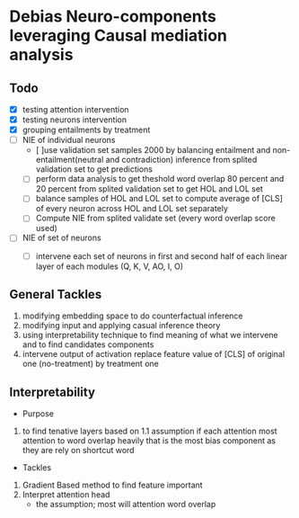 # Debias Neuro-components leveraging Causal mediation analysis

## Todo
- [x] testing attention intervention
- [x] testing neurons intervention
- [x] grouping entailments by treatment
- [ ] NIE of individual neurons
    - [ ]use validation set samples 2000 by balancing entailment and non-entailment(neutral and contradiction) inference from splited validation set to get predictions
    - [ ] perform data analysis to get theshold word overlap 80 percent and 20 percent from splited validation set to get HOL and LOL set
    - [ ] balance samples of HOL and LOL set to compute average of [CLS] of every neuron across HOL and LOL set separately
    - [ ] Compute NIE from splited validate set (every word overlap score used)

- [ ] NIE of set of neurons
    - [ ] intervene each set of neurons in first and second half of each linear layer of each modules (Q, K, V, AO, I, O)



## General Tackles
1. modifying embedding space to do counterfactual inference
2. modifying input and applying casual inference theory 
3. using interpretability technique to find meaning of what we intervene and to find candidates components
4. intervene output of activation replace feature value of [CLS] of original one (no-treatment) by treatment one 


## Interpretability

* Purpose 

1. to find tenative layers based on
    1.1 assumption if each attention most attention to word overlap heavily that is the most bias component 
as they are rely on shortcut word

* Tackles

1. Gradient Based method to find feature important
2. Interpret attention head 
    - the assumption; most will attention word overlap

